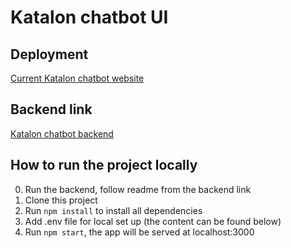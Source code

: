# Katalon chatbot UI

## Deployment

[Current Katalon chatbot website](https://momoclouq.github.io/katalon-bot-frontend/)

## Backend link
[Katalon chatbot backend](https://github.com/momoclouq/katalon-bot-backend)

## How to run the project locally
0. Run the backend, follow readme from the backend link
1. Clone this project
2. Run `npm install` to install all dependencies
3. Add .env file for local set up (the content can be found below)
4. Run `npm start`, the app will be served at localhost:3000




